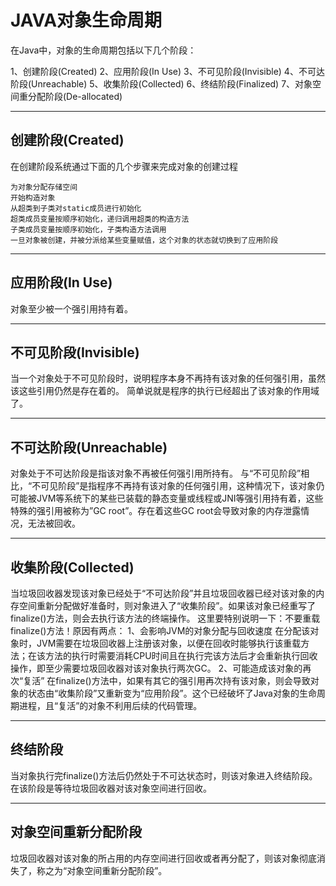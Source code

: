 # JAVA对象生命周期

在Java中，对象的生命周期包括以下几个阶段：

1、创建阶段(Created)
2、应用阶段(In Use)
3、不可见阶段(Invisible)
4、不可达阶段(Unreachable)
5、收集阶段(Collected)
6、终结阶段(Finalized)
7、对象空间重分配阶段(De-allocated)

--------

## 创建阶段(Created)
在创建阶段系统通过下面的几个步骤来完成对象的创建过程

```
为对象分配存储空间
开始构造对象
从超类到子类对static成员进行初始化
超类成员变量按顺序初始化，递归调用超类的构造方法
子类成员变量按顺序初始化，子类构造方法调用
一旦对象被创建，并被分派给某些变量赋值，这个对象的状态就切换到了应用阶段
```

--------

## 应用阶段(In Use)
对象至少被一个强引用持有着。

--------

## 不可见阶段(Invisible)
当一个对象处于不可见阶段时，说明程序本身不再持有该对象的任何强引用，虽然该这些引用仍然是存在着的。
简单说就是程序的执行已经超出了该对象的作用域了。

--------

## 不可达阶段(Unreachable)
对象处于不可达阶段是指该对象不再被任何强引用所持有。
与“不可见阶段”相比，“不可见阶段”是指程序不再持有该对象的任何强引用，这种情况下，该对象仍可能被JVM等系统下的某些已装载的静态变量或线程或JNI等强引用持有着，这些特殊的强引用被称为”GC root”。存在着这些GC root会导致对象的内存泄露情况，无法被回收。

--------

## 收集阶段(Collected)
当垃圾回收器发现该对象已经处于“不可达阶段”并且垃圾回收器已经对该对象的内存空间重新分配做好准备时，则对象进入了“收集阶段”。如果该对象已经重写了finalize()方法，则会去执行该方法的终端操作。
这里要特别说明一下：不要重载finalize()方法！原因有两点：
1、会影响JVM的对象分配与回收速度
在分配该对象时，JVM需要在垃圾回收器上注册该对象，以便在回收时能够执行该重载方法；在该方法的执行时需要消耗CPU时间且在执行完该方法后才会重新执行回收操作，即至少需要垃圾回收器对该对象执行两次GC。
2、可能造成该对象的再次“复活”
在finalize()方法中，如果有其它的强引用再次持有该对象，则会导致对象的状态由“收集阶段”又重新变为“应用阶段”。这个已经破坏了Java对象的生命周期进程，且“复活”的对象不利用后续的代码管理。

--------

## 终结阶段
当对象执行完finalize()方法后仍然处于不可达状态时，则该对象进入终结阶段。在该阶段是等待垃圾回收器对该对象空间进行回收。

--------

## 对象空间重新分配阶段
垃圾回收器对该对象的所占用的内存空间进行回收或者再分配了，则该对象彻底消失了，称之为“对象空间重新分配阶段”。

